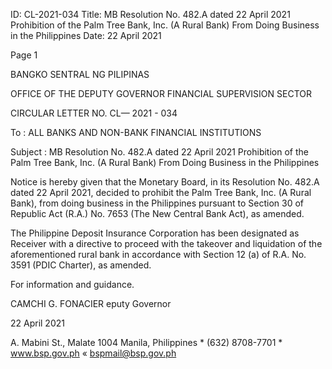 ID: CL-2021-034
Title: MB Resolution No. 482.A dated 22 April 2021 Prohibition of the Palm Tree Bank, Inc. (A Rural Bank) From Doing Business in the Philippines
Date: 22 April 2021

Page 1

BANGKO SENTRAL NG PILIPINAS

OFFICE OF THE DEPUTY GOVERNOR FINANCIAL SUPERVISION SECTOR

CIRCULAR LETTER NO. CL— 2021 - 034

To : ALL BANKS AND NON-BANK FINANCIAL INSTITUTIONS

Subject : MB Resolution No. 482.A dated 22 April 2021 Prohibition of the Palm Tree Bank, Inc. (A Rural Bank) From Doing Business in the Philippines

Notice is hereby given that the Monetary Board, in its Resolution No. 482.A dated 22 April 2021, decided to prohibit the Palm Tree Bank, Inc. (A Rural Bank), from doing business in the Philippines pursuant to Section 30 of Republic Act (R.A.) No. 7653 (The New Central Bank Act), as amended.

The Philippine Deposit Insurance Corporation has been designated as Receiver with a directive to proceed with the takeover and liquidation of the aforementioned rural bank in accordance with Section 12 (a) of R.A. No. 3591 (PDIC Charter), as amended.

For information and guidance.

CAMCHI G. FONACIER eputy Governor

22 April 2021

A. Mabini St., Malate 1004 Manila, Philippines * (632) 8708-7701 * www.bsp.gov.ph « bspmail@bsp.gov.ph